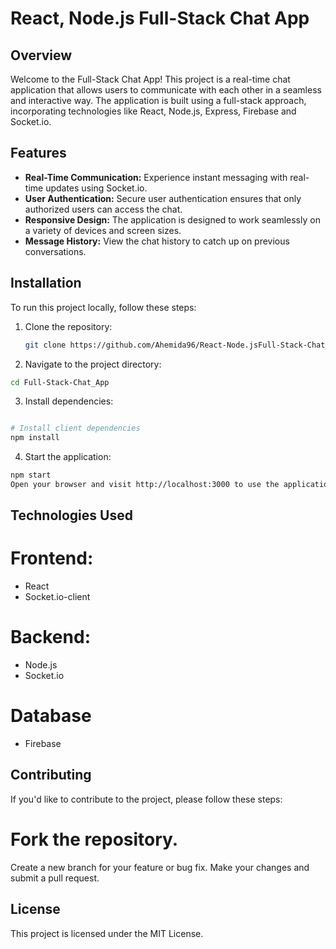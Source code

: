 # React, Node.js Full-Stack Chat App

## Overview

Welcome to the Full-Stack Chat App! This project is a real-time chat application that allows users to communicate with each other in a seamless and interactive way. The application is built using a full-stack approach, incorporating technologies like React, Node.js, Express, Firebase and Socket.io.

## Features

- **Real-Time Communication:** Experience instant messaging with real-time updates using Socket.io.
- **User Authentication:** Secure user authentication ensures that only authorized users can access the chat.
- **Responsive Design:** The application is designed to work seamlessly on a variety of devices and screen sizes.
- **Message History:** View the chat history to catch up on previous conversations.

## Installation

To run this project locally, follow these steps:

1. Clone the repository:

   ```bash
   git clone https://github.com/Ahemida96/React-Node.jsFull-Stack-Chat_App.git

2. Navigate to the project directory:

  ```bash
  cd Full-Stack-Chat_App
  ```

3. Install dependencies:

  ```bash

  # Install client dependencies
  npm install
  ```

4. Start the application:

  ```bash
  npm start
  Open your browser and visit http://localhost:3000 to use the application.
  ```

## Technologies Used
# Frontend:
* React
* Socket.io-client

# Backend:
* Node.js
* Socket.io

# Database
* Firebase

## Contributing
If you'd like to contribute to the project, please follow these steps:

# Fork the repository.
Create a new branch for your feature or bug fix.
Make your changes and submit a pull request.

## License
This project is licensed under the MIT License.

